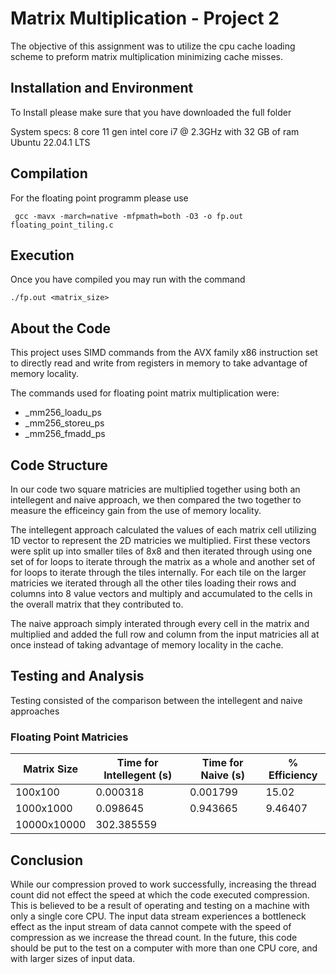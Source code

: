# Matrix Multiplication - Project 2

The objective of this assignment was to utilize the cpu cache loading scheme to preform matrix multiplication minimizing cache misses.

## Installation and Environment

To Install please make sure that you have downloaded the full folder

System specs:
8 core 11 gen intel core i7 @ 2.3GHz with 32 GB of ram
Ubuntu 22.04.1 LTS

## Compilation

For the floating point programm please use

```
 gcc -mavx -march=native -mfpmath=both -O3 -o fp.out floating_point_tiling.c
```

## Execution

Once you have compiled you may run with the command
```
./fp.out <matrix_size>
```

## About the Code

This project uses SIMD commands from the AVX family x86 instruction set to directly read and write from registers in memory to take advantage of memory locality.

The commands used for floating point matrix multiplication were:
- _mm256_loadu_ps
- _mm256_storeu_ps
- _mm256_fmadd_ps

## Code Structure

In our code two square matricies are multiplied together using both an intellegent and naive approach, we then compared the two together to measure the efficeincy gain
from the use of memory locality. 

The intellegent approach calculated the values of each matrix cell utilizing 1D vector to represent the 2D matricies we multiplied. First these vectors were split up into
smaller tiles of 8x8 and then iterated through using one set of for loops to iterate through the matrix as a whole and another set of for loops to iterate through the 
tiles internally. For each tile on the larger matricies we iterated through all the other tiles loading their rows and columns into 8 value vectors and multiply and
accumulated to the cells in the overall matrix that they contributed to.

The naive approach simply interated through every cell in the matrix and multiplied and added the full row and column from the input matricies all at once instead of
taking advantage of memory locality in the cache.

## Testing and Analysis

Testing consisted of the comparison between the intellegent and naive approaches

### Floating Point Matricies
| Matrix Size	| Time for Intellegent (s)	| Time for Naive (s)	| % Efficiency |
|---------------|---------------|---------------|------------|
| 100x100	| 0.000318 |	0.001799	| 15.02 |
| 1000x1000		|	0.098645 |	0.943665	| 9.46407 |
| 10000x10000		|	302.385559 |		| 



## Conclusion

While our compression proved to work successfully, increasing the thread count did not effect the speed at which the code executed compression. This is believed to be a result of operating and testing on a machine with only a single core CPU. The input data stream experiences a bottleneck effect as the input stream of data cannot compete with the speed of compression as we increase the thread count. In the future, this code should be put to the test on a computer with more than one CPU core, and with larger sizes of input data.
